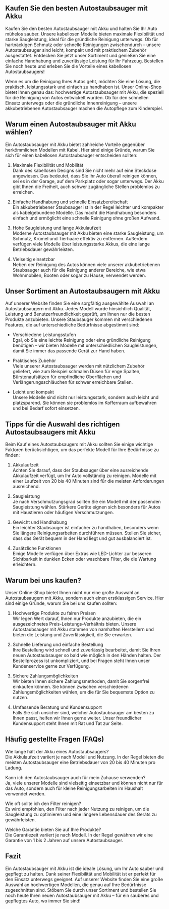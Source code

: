 ## Kaufen Sie den besten Autostaubsauger mit Akku

Kaufen Sie den besten Autostaubsauger mit Akku und halten Sie Ihr Auto mühelos sauber. Unsere kabellosen Modelle bieten maximale Flexibilität und starke Saugleistung, ideal für die gründliche Reinigung unterwegs. Ob für hartnäckigen Schmutz oder schnelle Reinigungen zwischendurch – unsere Autostaubsauger sind leicht, kompakt und mit praktischem Zubehör ausgestattet. Entdecken Sie jetzt unser Sortiment und genießen Sie eine einfache Handhabung und zuverlässige Leistung für Ihr Fahrzeug. Bestellen Sie noch heute und erleben Sie die Vorteile eines kabellosen Autostaubsaugers!

Wenn es um die Reinigung Ihres Autos geht, möchten Sie eine Lösung, die praktisch, leistungsstark und einfach zu handhaben ist. Unser Online-Shop bietet Ihnen genau das: hochwertige Autostaubsauger mit Akku, die speziell für die Reinigung von Autos entwickelt wurden. Ob für den schnellen Einsatz unterwegs oder die gründliche Innenreinigung – unsere akkubetriebenen Autostaubsauger machen die Autopflege zum Kinderspiel.

## Warum einen Autostaubsauger mit Akku wählen?

Ein Autostaubsauger mit Akku bietet zahlreiche Vorteile gegenüber herkömmlichen Modellen mit Kabel. Hier sind einige Gründe, warum Sie sich für einen kabellosen Autostaubsauger entscheiden sollten:

1. Maximale Flexibilität und Mobilität  
Dank des kabellosen Designs sind Sie nicht mehr auf eine Steckdose angewiesen. Das bedeutet, dass Sie Ihr Auto überall reinigen können, sei es in der Garage, auf dem Parkplatz oder sogar unterwegs. Der Akku gibt Ihnen die Freiheit, auch schwer zugängliche Stellen problemlos zu erreichen.

2. Einfache Handhabung und schnelle Einsatzbereitschaft  
Ein akkubetriebener Staubsauger ist in der Regel leichter und kompakter als kabelgebundene Modelle. Das macht die Handhabung besonders einfach und ermöglicht eine schnelle Reinigung ohne großen Aufwand.

3. Hohe Saugleistung und lange Akkulaufzeit  
Moderne Autostaubsauger mit Akku bieten eine starke Saugleistung, um Schmutz, Krümel und Tierhaare effektiv zu entfernen. Außerdem verfügen viele Modelle über leistungsstarke Akkus, die eine lange Betriebsdauer gewährleisten.

4. Vielseitig einsetzbar  
Neben der Reinigung des Autos können viele unserer akkubetriebenen Staubsauger auch für die Reinigung anderer Bereiche, wie etwa Wohnmobilen, Booten oder sogar zu Hause, verwendet werden.

## Unser Sortiment an Autostaubsaugern mit Akku

Auf unserer Website finden Sie eine sorgfältig ausgewählte Auswahl an Autostaubsaugern mit Akku. Jedes Modell wurde hinsichtlich Qualität, Leistung und Benutzerfreundlichkeit geprüft, um Ihnen nur die besten Produkte anzubieten. Unsere Staubsauger kommen mit verschiedenen Features, die auf unterschiedliche Bedürfnisse abgestimmt sind:

- Verschiedene Leistungsstufen  
Egal, ob Sie eine leichte Reinigung oder eine gründliche Reinigung benötigen – wir bieten Modelle mit unterschiedlichen Saugleistungen, damit Sie immer das passende Gerät zur Hand haben.

- Praktisches Zubehör  
Viele unserer Autostaubsauger werden mit nützlichem Zubehör geliefert, wie zum Beispiel schmalen Düsen für enge Spalten, Bürstenaufsätzen für empfindliche Oberflächen und Verlängerungsschläuchen für schwer erreichbare Stellen.

- Leicht und kompakt  
Unsere Modelle sind nicht nur leistungsstark, sondern auch leicht und platzsparend. Sie können sie problemlos im Kofferraum aufbewahren und bei Bedarf sofort einsetzen.

## Tipps für die Auswahl des richtigen Autostaubsaugers mit Akku

Beim Kauf eines Autostaubsaugers mit Akku sollten Sie einige wichtige Faktoren berücksichtigen, um das perfekte Modell für Ihre Bedürfnisse zu finden:

1. Akkulaufzeit  
Achten Sie darauf, dass der Staubsauger über eine ausreichende Akkulaufzeit verfügt, um Ihr Auto vollständig zu reinigen. Modelle mit einer Laufzeit von 20 bis 40 Minuten sind für die meisten Anforderungen ausreichend.

2. Saugleistung  
Je nach Verschmutzungsgrad sollten Sie ein Modell mit der passenden Saugleistung wählen. Stärkere Geräte eignen sich besonders für Autos mit Haustieren oder häufigen Verschmutzungen.

3. Gewicht und Handhabung  
Ein leichter Staubsauger ist einfacher zu handhaben, besonders wenn Sie längere Reinigungsarbeiten durchführen müssen. Stellen Sie sicher, dass das Gerät bequem in der Hand liegt und gut ausbalanciert ist.

4. Zusätzliche Funktionen  
Einige Modelle verfügen über Extras wie LED-Lichter zur besseren Sichtbarkeit in dunklen Ecken oder waschbare Filter, die die Wartung erleichtern.

## Warum bei uns kaufen?

Unser Online-Shop bietet Ihnen nicht nur eine große Auswahl an Autostaubsaugern mit Akku, sondern auch einen erstklassigen Service. Hier sind einige Gründe, warum Sie bei uns kaufen sollten:

1. Hochwertige Produkte zu fairen Preisen  
Wir legen Wert darauf, Ihnen nur Produkte anzubieten, die ein ausgezeichnetes Preis-Leistungs-Verhältnis bieten. Unsere Autostaubsauger mit Akku stammen von namhaften Herstellern und bieten die Leistung und Zuverlässigkeit, die Sie erwarten.

2. Schnelle Lieferung und einfache Bestellung  
Ihre Bestellung wird schnell und zuverlässig bearbeitet, damit Sie Ihren neuen Autostaubsauger so bald wie möglich in den Händen halten. Der Bestellprozess ist unkompliziert, und bei Fragen steht Ihnen unser Kundenservice gerne zur Verfügung.

3. Sichere Zahlungsmöglichkeiten  
Wir bieten Ihnen sichere Zahlungsmethoden, damit Sie sorgenfrei einkaufen können. Sie können zwischen verschiedenen Zahlungsmöglichkeiten wählen, um die für Sie bequemste Option zu nutzen.

4. Umfassende Beratung und Kundensupport  
Falls Sie sich unsicher sind, welcher Autostaubsauger am besten zu Ihnen passt, helfen wir Ihnen gerne weiter. Unser freundlicher Kundensupport steht Ihnen mit Rat und Tat zur Seite.

## Häufig gestellte Fragen (FAQs)

Wie lange hält der Akku eines Autostaubsaugers?  
Die Akkulaufzeit variiert je nach Modell und Nutzung. In der Regel bieten die meisten Autostaubsauger eine Betriebsdauer von 20 bis 40 Minuten pro Ladung.

Kann ich den Autostaubsauger auch für mein Zuhause verwenden?  
Ja, viele unserer Modelle sind vielseitig einsetzbar und können nicht nur für das Auto, sondern auch für kleine Reinigungsarbeiten im Haushalt verwendet werden.

Wie oft sollte ich den Filter reinigen?  
Es wird empfohlen, den Filter nach jeder Nutzung zu reinigen, um die Saugleistung zu optimieren und eine längere Lebensdauer des Geräts zu gewährleisten.

Welche Garantie bieten Sie auf Ihre Produkte?  
Die Garantiezeit variiert je nach Modell. In der Regel gewähren wir eine Garantie von 1 bis 2 Jahren auf unsere Autostaubsauger.

## Fazit

Ein Autostaubsauger mit Akku ist die ideale Lösung, um Ihr Auto sauber und gepflegt zu halten. Dank seiner Flexibilität und Mobilität ist er perfekt für den Einsatz unterwegs geeignet. Auf unserer Website finden Sie eine große Auswahl an hochwertigen Modellen, die genau auf Ihre Bedürfnisse zugeschnitten sind. Stöbern Sie durch unser Sortiment und bestellen Sie noch heute Ihren neuen Autostaubsauger mit Akku – für ein sauberes und gepflegtes Auto, wo immer Sie sind!
